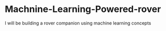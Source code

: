 # Machnine-Learning-Powered-rover
I will be building a rover companion using machine learning concepts
